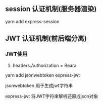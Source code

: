 ## session 认证机制(服务器渲染)

yarn add express-session

## JWT 认证机制(前后端分离)



### JWT使用

1. headers.Authorization = Beara <token>

yarn add jsonwebtoken express-jwt

jsonwebtoken  用于生成jwt字符串

express-jwt  将JWT字符串解析还原成json对象

